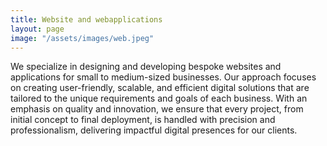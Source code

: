 ```yaml
---
title: Website and webapplications
layout: page
image: "/assets/images/web.jpeg"
---
```


We specialize in designing and developing bespoke websites and applications for small to medium-sized businesses. Our approach focuses on creating user-friendly, scalable, and efficient digital solutions that are tailored to the unique requirements and goals of each business. With an emphasis on quality and innovation, we ensure that every project, from initial concept to final deployment, is handled with precision and professionalism, delivering impactful digital presences for our clients.